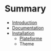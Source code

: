 # Summary

* [Introduction](README.md)
* [Documentation](documentation.md)
* [Installation](installation.md)
   * [Plateforme](installation/plateforme.md)
   * Theme

